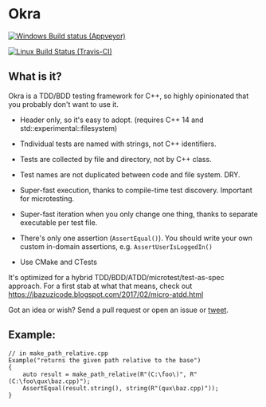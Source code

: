# Okra

[![Windows Build status (Appveyor)](https://ci.appveyor.com/api/projects/status/u80a5vwc2ru4mu0k/branch/master?svg=true)](https://ci.appveyor.com/project/JayBazuzi/okra/branch/master)

[![Linux Build Status (Travis-CI)](https://travis-ci.org/JayBazuzi/Okra.svg?branch=master)](https://travis-ci.org/JayBazuzi/Okra)

## What is it?

Okra is a TDD/BDD testing framework for C++, so highly opinionated that you probably don't want to use it.

- Header only, so it's easy to adopt. (requires C++ 14 and std::experimental::filesystem)

- Tndividual tests are named with strings, not C++ identifiers.

- Tests are collected by file and directory, not by C++ class.

- Test names are not duplicated between code and file system. DRY.

- Super-fast execution, thanks to compile-time test discovery. Important for microtesting.

- Super-fast iteration when you only change one thing, thanks to separate executable per test file.

- There's only one assertion (`AssertEqual()`). You should write your own custom in-domain assertions, e.g. `AssertUserIsLoggedIn()`

- Use CMake and CTests

It's optimized for a hybrid TDD/BDD/ATDD/microtest/test-as-spec approach. For a first stab at what that means, check out https://jbazuzicode.blogspot.com/2017/02/micro-atdd.html

Got an idea or wish? Send a pull request or open an issue or [tweet](https://twitter.com/jaybazuzi).

## Example:

```
// in make_path_relative.cpp
Example("returns the given path relative to the base")
{
    auto result = make_path_relative(R"(C:\foo\)", R"(C:\foo\qux\baz.cpp)");
    AssertEqual(result.string(), string(R"(qux\baz.cpp)"));
}
```
